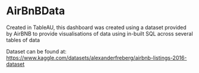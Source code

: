 # AirBnBData

Created in TableAU, this dashboard was created using a dataset provided by AirBNB to provide visualisations of data using in-built SQL across several tables of data

Dataset can be found at: https://www.kaggle.com/datasets/alexanderfreberg/airbnb-listings-2016-dataset
